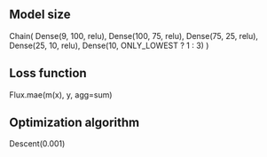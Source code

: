 ## Model size
Chain(
    Dense(9, 100, relu),
    Dense(100, 75, relu),
    Dense(75, 25, relu),
    Dense(25, 10, relu),
    Dense(10, ONLY_LOWEST ? 1 : 3)
)

## Loss function
Flux.mae(m(x), y, agg=sum)

## Optimization algorithm
Descent(0.001)